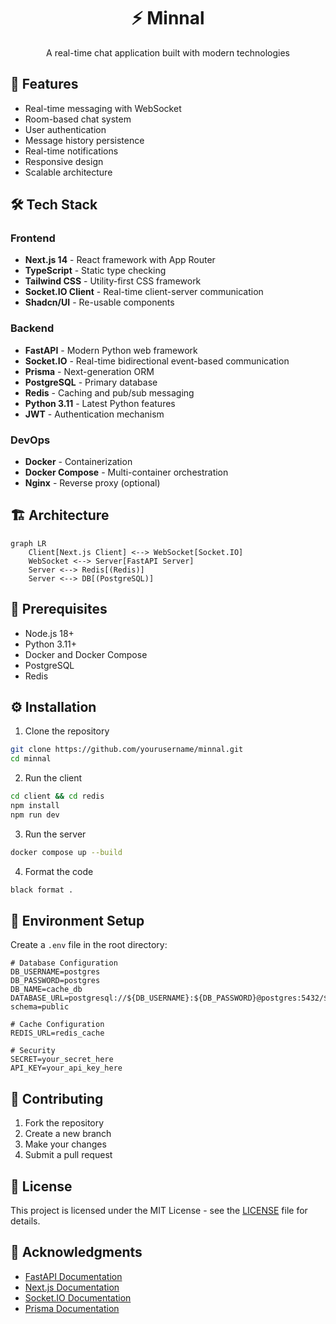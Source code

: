 <h1 align="center">⚡ Minnal</h1>

<div align="center">
  <p>A real-time chat application built with modern technologies</p>
</div>

## 🚀 Features

- Real-time messaging with WebSocket
- Room-based chat system
- User authentication
- Message history persistence
- Real-time notifications
- Responsive design
- Scalable architecture

## 🛠️ Tech Stack

### Frontend
- **Next.js 14** - React framework with App Router
- **TypeScript** - Static type checking
- **Tailwind CSS** - Utility-first CSS framework
- **Socket.IO Client** - Real-time client-server communication
- **Shadcn/UI** - Re-usable components

### Backend
- **FastAPI** - Modern Python web framework
- **Socket.IO** - Real-time bidirectional event-based communication
- **Prisma** - Next-generation ORM
- **PostgreSQL** - Primary database
- **Redis** - Caching and pub/sub messaging
- **Python 3.11** - Latest Python features
- **JWT** - Authentication mechanism

### DevOps
- **Docker** - Containerization
- **Docker Compose** - Multi-container orchestration
- **Nginx** - Reverse proxy (optional)

## 🏗️ Architecture

```mermaid
graph LR
    Client[Next.js Client] <--> WebSocket[Socket.IO]
    WebSocket <--> Server[FastAPI Server]
    Server <--> Redis[(Redis)]
    Server <--> DB[(PostgreSQL)]
```

## 🚦 Prerequisites

- Node.js 18+
- Python 3.11+
- Docker and Docker Compose
- PostgreSQL
- Redis

## ⚙️ Installation

1. Clone the repository
```bash
git clone https://github.com/yourusername/minnal.git
cd minnal
```

2. Run the client
```bash
cd client && cd redis
npm install
npm run dev
```

3. Run the server
```bash
docker compose up --build
```

4. Format the code
```bash
black format .
```

## 🛫 Environment Setup

Create a `.env` file in the root directory:

```env
# Database Configuration
DB_USERNAME=postgres
DB_PASSWORD=postgres
DB_NAME=cache_db
DATABASE_URL=postgresql://${DB_USERNAME}:${DB_PASSWORD}@postgres:5432/${DB_NAME}?schema=public

# Cache Configuration
REDIS_URL=redis_cache

# Security
SECRET=your_secret_here
API_KEY=your_api_key_here
```

## 🤝 Contributing

1. Fork the repository
2. Create a new branch
3. Make your changes
4. Submit a pull request

## 📄 License

This project is licensed under the MIT License - see the [LICENSE](LICENSE) file for details.

## 👏 Acknowledgments

- [FastAPI Documentation](https://fastapi.tiangolo.com/)
- [Next.js Documentation](https://nextjs.org/docs)
- [Socket.IO Documentation](https://socket.io/docs/v4)
- [Prisma Documentation](https://www.prisma.io/docs)
